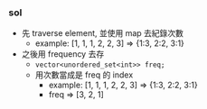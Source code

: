 ### sol
- 先 traverse element, 並使用 map 去紀錄次數
    - example: [1, 1, 1, 2, 2, 3] => {1:3, 2:2, 3:1}
- 之後用 frequency 去存
    - `vector<unordered_set<int>> freq;`
    - 用次數當成是 freq 的 index
        - example: [1, 1, 1, 2, 2, 3] => {1:3, 2:2, 3:1}
        - freq => [3, 2, 1]
